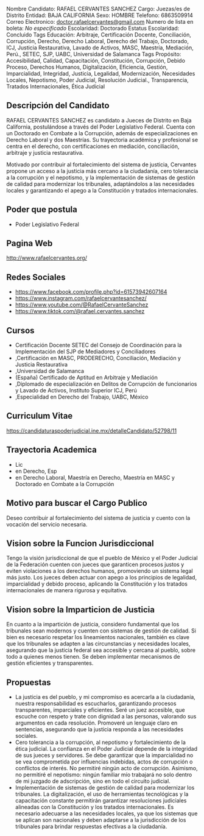 Nombre Candidato: RAFAEL CERVANTES SANCHEZ
Cargo: Juezas/es de Distrito
Entidad: BAJA CALIFORNIA
Sexo: HOMBRE
Telefono: 6863509914
Correo Electronico: doctor.rafaelcervantes@gmail.com
Numero de lista en boleta: *No especificado*
Escolaridad: Doctorado
Estatus Escolaridad: Concluido
Tags Educación: Arbitraje, Certificación Docente, Conciliación, Corrupción, Derecho, Derecho Laboral, Derecho del Trabajo, Doctorado, ICJ, Justicia Restaurativa, Lavado de Activos, MASC, Maestría, Mediación, Perú., SETEC, SJP, UABC, Universidad de Salamanca
Tags Propósito: Accesibilidad, Calidad, Capacitación, Constitución, Corrupción, Debido Proceso, Derechos Humanos, Digitalización, Eficiencia, Gestión, Imparcialidad, Integridad, Justicia, Legalidad, Modernización, Necesidades Locales, Nepotismo, Poder Judicial, Resolución Judicial., Transparencia, Tratados Internacionales, Ética Judicial


## Descripción del Candidato 

RAFAEL CERVANTES SANCHEZ es candidato a Jueces de Distrito en Baja California, postulándose a través del Poder Legislativo Federal. Cuenta con un Doctorado en Combate a la Corrupción, además de especializaciones en Derecho Laboral y dos Maestrías. Su trayectoria académica y profesional se centra en el derecho, con certificaciones en mediación, conciliación, arbitraje y justicia restaurativa.

Motivado por contribuir al fortalecimiento del sistema de justicia, Cervantes propone un acceso a la justicia más cercano a la ciudadanía, cero tolerancia a la corrupción y el nepotismo, y la implementación de sistemas de gestión de calidad para modernizar los tribunales, adaptándolos a las necesidades locales y garantizando el apego a la Constitución y tratados internacionales.


## Poder que postula

- Poder Legislativo Federal


## Pagina Web

http://www.rafaelcervantes.org/


## Redes Sociales

- https://www.facebook.com/profile.php?id=61573942607164
- https://www.instagram.com/rafaelcervantesanchez/
- https://www.youtube.com/@RafaelCervanteSanchez
- https://www.tiktok.com/@rafael.cervantes.sanchez


## Cursos

- Certificación Docente SETEC del Consejo de Coordinación para la Implementación del SJP de Mediadores y Conciliadores
- ,Certificación en MASC, PRODERECHO, Conciliación, Mediación y Justicia Restaurativa
- ,Universidad de Salamanca
- (España) Certificado de Aptitud en Arbitraje y Mediación
- ,Diplomado de especialización en Delitos de Corrupción de funcionarios y Lavado de Activos, Instituto Superior ICJ, Perú
- ,Especialidad en Derecho del Trabajo, UABC, México


## Curriculum Vitae

https://candidaturaspoderjudicial.ine.mx/detalleCandidato/52798/11


## Trayectoria Academica

- Lic
- en Derecho, Esp
- en Derecho Laboral, Maestría en Derecho, Maestría en MASC y Doctorado en Combate a la Corrupción


## Motivo para buscar el Cargo Publico

Deseo contribuir al fortalecimiento del sistema de justicia y cuento con la vocación del servicio necesaria.


## Vision sobre la Funcion Jurisdiccional

Tengo la visión jurisdiccional de que el pueblo de México y el Poder Judicial de la Federación cuenten con jueces que garanticen procesos justos y eviten violaciones a los derechos humanos, promoviendo un sistema legal más justo. Los jueces deben actuar con apego a los principios de legalidad, imparcialidad y debido proceso, aplicando la Constitución y los tratados internacionales de manera rigurosa y equitativa.


## Vision sobre la Imparticion de Justicia

En cuanto a la impartición de justicia, considero fundamental que los tribunales sean modernos y cuenten con sistemas de gestión de calidad. Si bien es necesario respetar los lineamientos nacionales, también es clave que los tribunales se adapten a las circunstancias y necesidades locales, asegurando que la justicia federal sea accesible y cercana al pueblo, sobre todo a quienes menos tienen. Se deben implementar mecanismos de gestión eficientes y transparentes.


## Propuestas

- La justicia es del pueblo, y mi compromiso es acercarla a la ciudadanía, nuestra responsabilidad es escucharlos, garantizando procesos transparentes, imparciales y eficientes. Seré un juez accesible, que escuche con respeto y trate con dignidad a las personas, valorando sus argumentos en cada resolución. Promoveré un lenguaje claro en sentencias, asegurando que la justicia responda a las necesidades sociales.
- Cero tolerancia a la corrupción, al nepotismo y fortalecimiento de la ética judicial. La confianza en el Poder Judicial depende de la integridad de sus jueces y servidores. Se debe garantizar que la imparcialidad no se vea comprometida por influencias indebidas, actos de corrupción o conflictos de interés. No permitiré ningún acto de corrupción. Asimismo, no permitiré el nepotismo: ningún familiar mío trabajará no solo dentro de mi juzgado de adscripción, sino en todo el circuito judicial.
- Implementación de sistemas de gestión de calidad para modernizar los tribunales. La digitalización, el uso de herramientas tecnológicas y la capacitación constante permitirán garantizar resoluciones judiciales alineadas con la Constitución y los tratados internacionales. Es necesario adecuarse a las necesidades locales, ya que los sistemas que se aplican son nacionales y deben adaptarse a la jurisdicción de los tribunales para brindar respuestas efectivas a la ciudadanía.

